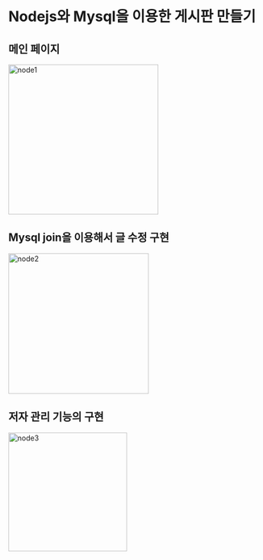 # Nodejs와 Mysql을 이용한 게시판 만들기
## 메인 페이지
<img width="297" alt="node1" src="https://user-images.githubusercontent.com/55770836/108154965-50e55b80-7121-11eb-9a06-fd01feaca0f6.PNG">

## Mysql join을 이용해서 글 수정 구현
<img width="278" alt="node2" src="https://user-images.githubusercontent.com/55770836/108154968-52168880-7121-11eb-8fb5-3e2f1059cf47.PNG">

## 저자 관리 기능의 구현
<img width="235" alt="node3" src="https://user-images.githubusercontent.com/55770836/108154969-52af1f00-7121-11eb-9b0e-b8df38377342.PNG">
